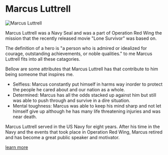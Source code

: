 <h1> Marcus Luttrell</h2>

<img src="https://i.pinimg.com/236x/21/d0/3f/21d03f654325f3a930d30a8db4901f15--marcus-luttrell-us-navy-seals.jpg" alt="Marcus Luttrell">

<p> Marcus Luttrell was a Navy Seal and was a part of Operation Red Wing the mission that the recently released movie "Lone Survivor" was based on.</p>

<p> The definition of a hero is "a person who is admired or idealized for courage, outstanding achievements, or noble qualities." to me Marcus Luttrell fits into all these catagories.</p>

 <p> Bellow are some attributes that Marcus Luttrell has that contribute to him being someone that inspires me.</P>
 
 <ul>
    <li> Selfless: Marcus constantly put himself in harms way inorder to protect the people he cared about and our nation as a whole.</li>
    <li> Determined: Marcus has all the odds stacked up against him but still was able to push through and survive in a dire situation.</li> 
    <li> Mental toughness: Marcus was able to keep his mind sharp and not let himself give up although he has many life threatening injuries and was near death.</li>
 </ul>
  
<p> Marcus Luttrell served in the US Navy for eight years. After his time in the Navy and the events that took place in Operation Red Wing, Marcus retired and has become a great public speaker and motivator.</p>


<a href="https://en.wikipedia.org/wiki/Marcus_Luttrell">learn more</a>

